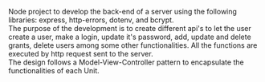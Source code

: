 Node project to develop the back-end of a server using the following libraries: express, http-errors, dotenv, and bcrypt.  
The purpose of the development is to create different api's to let the user create a user, make a login, update it's password, add, update and delete grants, delete users among some other functionalities. All the functions are executed by http request sent to the server.   
The design follows a Model-View-Controller pattern to encapsulate the functionalities of each Unit. 